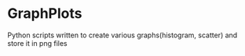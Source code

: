 # GraphPlots
Python scripts written to create various graphs(histogram, scatter) and store it in png files
